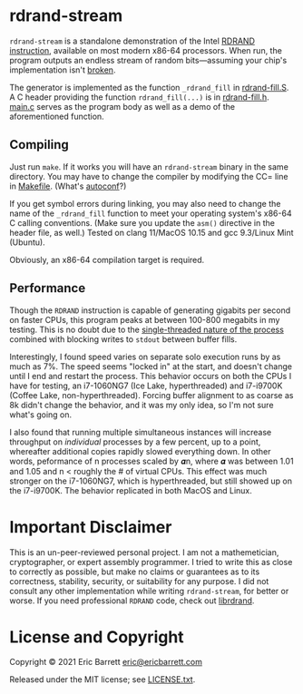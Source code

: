 # rdrand-stream

`rdrand-stream` is a standalone demonstration of the Intel [RDRAND instruction](https://en.wikipedia.org/wiki/RDRAND), available on most modern x86-64 processors.  When run, the program outputs an endless stream of random bits&mdash;assuming your chip's implementation isn't [broken](https://arstechnica.com/gadgets/2019/10/how-a-months-old-amd-microcode-bug-destroyed-my-weekend/).

The generator is implemented as the function `_rdrand_fill` in [rdrand-fill.S](rdrand-fill.S).  A C header providing the function `rdrand_fill(...)` is in [rdrand-fill.h](rdrand-fill.h).  [main.c](main.c) serves as the program body as well as a demo of the aforementioned function.

## Compiling

Just run `make`.  If it works you will have an `rdrand-stream` binary in the same directory.  You may have to change the compiler by modifying the CC= line in [Makefile](Makefile). (What's [autoconf](https://www.gnu.org/software/autoconf/autoconf.html)?)

If you get symbol errors during linking, you may also need to change the name of the `_rdrand_fill` function to meet your operating system's x86-64 C calling conventions.  (Make sure you update the `asm()` directive in the header file, as well.)  Tested on clang 11/MacOS 10.15 and gcc 9.3/Linux Mint (Ubuntu).

Obviously, an x86-64 compilation target is required.

## Performance

Though the `RDRAND` instruction is capable of generating gigabits per second on faster CPUs, this program peaks at between 100-800 megabits in my testing.  This is no doubt due to the [single-threaded nature of the process](https://stackoverflow.com/questions/10484164/what-is-the-latency-and-throughput-of-the-rdrand-instruction-on-ivy-bridge) combined with blocking writes to `stdout` between buffer fills.

Interestingly, I found speed varies on separate solo execution runs by as much as 7%.  The speed seems "locked in" at the start, and doesn't change until I end and restart the process.  This behavior occurs on both the CPUs I have for testing, an i7-1060NG7 (Ice Lake, hyperthreaded) and i7-i9700K (Coffee Lake, non-hyperthreaded).  Forcing buffer alignment to as coarse as 8k didn't change the behavior, and it was my only idea, so I'm not sure what's going on.

I also found that running multiple simultaneous instances will increase throughput on *individual* processes by a few percent, up to a point, whereafter additional copies rapidly slowed everything down.  In other words, peformance of n processes scaled by 𝜶n, where 𝜶 was between 1.01 and 1.05 and n < roughly the # of virtual CPUs.  This effect was much stronger on the i7-1060NG7, which is hyperthreaded, but still showed up on the i7-i9700K.  The behavior replicated in both MacOS and Linux.

# Important Disclaimer

This is an un-peer-reviewed personal project.  I am not a mathemetician, cryptographer, or expert assembly programmer.  I tried to write this as close to correctly as possible, but make no claims or guarantees as to its correctness, stability, security, or suitability for any purpose.  I did not consult any other implementation while writing `rdrand-stream`, for better or worse.  If you need professional `RDRAND` code, check out [librdrand](https://github.com/jtulak/RdRand).

# License and Copyright

Copyright © 2021 Eric Barrett <eric@ericbarrett.com>

Released under the MIT license; see [LICENSE.txt](LICENSE.txt).
